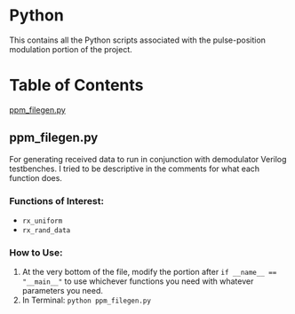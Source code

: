 # Python
This contains all the Python scripts associated with the pulse-position modulation portion of the project.

# Table of Contents
[ppm_filegen.py](#ppm_filegen)

<a name="ppm_filegen"></a>
## ppm_filegen.py
For generating received data to run in conjunction with demodulator Verilog testbenches. I tried to be descriptive in the comments for what each function does.
### Functions of Interest:
* `rx_uniform`
* `rx_rand_data`
### How to Use:
1. At the very bottom of the file, modify the portion after `if __name__ == "__main__"` to use whichever functions you need with whatever parameters you need.
2. In Terminal: `python ppm_filegen.py`
